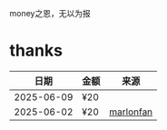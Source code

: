   money之恩，无以为报 

# thanks

日期|金额|来源|
--|--|--|
2025-06-09|¥20|
2025-06-02|¥20|[marlonfan](https://github.com/marlonfan)

